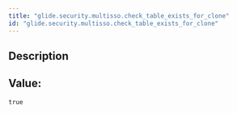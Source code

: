 ```yaml
---
title: "glide.security.multisso.check_table_exists_for_clone"
id: "glide.security.multisso.check_table_exists_for_clone"
---
```

## Description



## Value: 
```
true
```